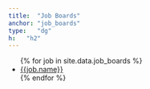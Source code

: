 ```yaml
---
title:  "Job Boards"
anchor: "job_boards"
type:   "dg"
h:   "h2"
---
```

<ul class="list-group row list-rw">
{% for job in site.data.job_boards %}
    <li class="list-group-item col-xs-12 col-md-3 text-center">
        <a href="{{job.url}}" target="_blank">{{job.name}}</a>
    </li>          
{% endfor %}
</ul>